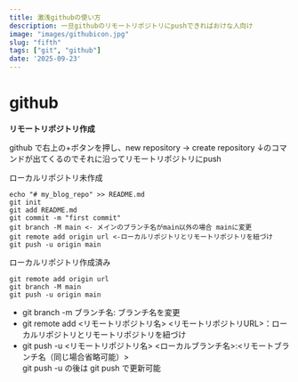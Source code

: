 ```yaml
---
title: 激浅githubの使い方
description: 一旦githubのリモートリポジトリにpushできればおけな人向け
image: "images/githubicon.jpg"
slug: "fifth"
tags: ["git", "github"]
date: '2025-09-23'
---
```


# github

**リモートリポジトリ作成**

github で右上の+ボタンを押し、new repository -> create repository
↓のコマンドが出てくるのでそれに沿ってリモートリポジトリにpush

ローカルリポジトリ未作成
```
echo "# my_blog_repo" >> README.md
git init
git add README.md
git commit -m "first commit"
git branch -M main <- メインのブランチ名がmain以外の場合 mainに変更
git remote add origin url <-ローカルリポジトリとリモートリポジトリを紐づけ
git push -u origin main
```

ローカルリポジトリ作成済み
```
git remote add origin url
git branch -M main
git push -u origin main
```

- git branch -m ブランチ名: ブランチ名を変更
- git remote add <リモートリポジトリ名> <リモートリポジトリURL>：ローカルリポジトリとリモートリポジトリを紐づけ
- git push -u <リモートリポジトリ名> <ローカルブランチ名>:<リモートブランチ名（同じ場合省略可能）>  
git push -u の後は git push で更新可能